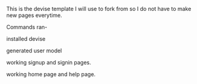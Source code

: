 This is the devise template I will use to fork from so I do not have to make new pages everytime.

Commands ran- 

installed devise

generated user model

working signup and signin pages.

working home page and help page.

